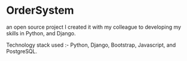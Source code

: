 # OrderSystem

an open source project I created it with my colleague to developing my skills in Python, and Django.

Technology stack used :- Python, Django, Bootstrap, Javascript, and PostgreSQL.

